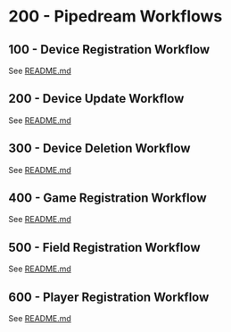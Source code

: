 # 200 - Pipedream Workflows

## 100 - Device Registration Workflow

See [README.md](./100/README.md)

## 200 - Device Update Workflow

See [README.md](./200/README.md)

## 300 - Device Deletion Workflow

See [README.md](./300/README.md)

## 400 - Game Registration Workflow

See [README.md](./400/README.md)

## 500 - Field Registration Workflow

See [README.md](./500/README.md)

## 600 - Player Registration Workflow

See [README.md](./600/README.md)
